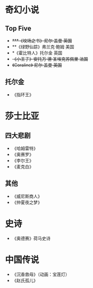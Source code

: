 # 奇幻小说

## Top Five

+ ~~***《坟场之书》尼尔·盖曼 英国~~
+ **《绿野仙踪》弗兰克·鲍姆 美国
+ *《霍比特人》托尔金 英国
+ ~~《小王子》安托万·德·圣埃克苏佩里 法国~~
+ ~~《Coraline》 尼尔·盖曼 英国~~

## 托尔金

+ 《指环王》

# 莎士比亚

## 四大悲剧

+ 《哈姆雷特》
+ 《奥赛罗》
+ 《李尔王》
+ 《麦克白》

## 其他

+ 《威尼斯商人》
+ 《仲夏夜之梦》

# 史诗

+ 《奥德赛》荷马史诗

# 中国传说

+ 《沉香救母》（动画：宝莲灯）
+ 《赵氏孤儿》
